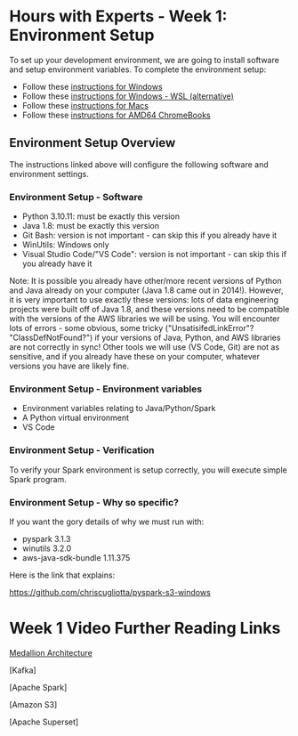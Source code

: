 # Hours with Experts - Week 1: Environment Setup

To set up your development environment, we are going to install software and setup environment variables. To complete the environment setup:

- Follow these [instructions for Windows](setup-windows.md)
- Follow these [instructions for Windows - WSL (alternative)](setup-wsl.md)
- Follow these [instructions for Macs](setup-mac.md)
- Follow these [instructions for AMD64 ChromeBooks](setup-chromeos.md)

## Environment Setup Overview
The instructions linked above will configure the following software and environment settings. 

### Environment Setup - Software
* Python 3.10.11: must be exactly this version
* Java 1.8: must be exactly this version
* Git Bash: version is not important - can skip this if you already have it
* WinUtils: Windows only
* Visual Studio Code/"VS Code": version is not important - can skip this if you already have it 

Note: It is possible you already have other/more recent versions of Python and Java already on your computer (Java 1.8 came out in 2014!). However, it is very important to use exactly these versions: lots of data engineering projects were built off of Java 1.8, and these versions need to be compatible with the versions of the AWS libraries we will be using. You will encounter lots of errors - some obvious, some tricky ("UnsatisifedLinkError"? "ClassDefNotFound?") if your versions of Java, Python, and AWS libraries are not correctly in sync!  Other tools we will use (VS Code, Git) are not as sensitive, and if you already have these on your computer, whatever versions you have are likely fine.


### Environment Setup - Environment variables

* Environment variables relating to Java/Python/Spark
* A Python virtual environment
* VS Code


### Environment Setup - Verification
To verify your Spark environment is setup correctly, you will execute simple Spark program.


### Environment Setup - Why so specific?

If you want the gory details of why we must run with:

- pyspark 3.1.3
- winutils 3.2.0
- aws-java-sdk-bundle 1.11.375

Here is the link that explains:

https://github.com/chriscugliotta/pyspark-s3-windows

# Week 1 Video Further Reading Links

[Medallion Architecture](https://dataengineering.wiki/Concepts/Medallion+Architecture)

[Kafka]

[Apache Spark]

[Amazon S3]

[Apache Superset]
